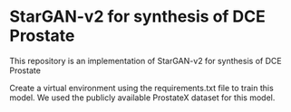 # StarGAN-v2 for synthesis of DCE Prostate
 This repository is an implementation of StarGAN-v2 for synthesis of DCE Prostate

Create a virtual environment using the requirements.txt file to train this model. We used the publicly available ProstateX dataset for this model.

